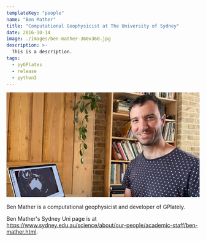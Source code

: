 ```yaml
---
templateKey: "people"
name: "Ben Mather"
title: "Computational Geophysicist at The University of Sydney"
date: 2016-10-14
image: ./images/ben-mather-360x360.jpg
description: >-
  This is a description.
tags:
  - pyGPlates
  - release
  - python3
---
```


![Ben Mather](./images/ben-mather-1200x650.jpg)

Ben Mather is a computational geophysicist and developer of GPlately.

Ben Mather's Sydney Uni page is at https://www.sydney.edu.au/science/about/our-people/academic-staff/ben-mather.html.
